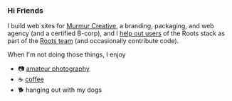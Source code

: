 ### Hi Friends

I build web sites for [Murmur Creative](https://github.com/murmurcreative), a branding, packaging, and web agency (and a certified B-corp), 
and I [help out users](https://discourse.roots.io/) of the Roots stack as part of the [Roots team](https://github.com/roots) (and occasionally contribute code).

When I'm not doing those things, I enjoy 

- 📷 [amateur photography](https://photos.alwaysblank.org) 
- ☕ [coffee](https://www.nossacoffee.com/)
- 🐕 hanging out with my dogs
